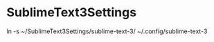 SublimeText3Settings
====================

 ln -s ~/SublimeText3Settings/sublime-text-3/ ~/.config/sublime-text-3

